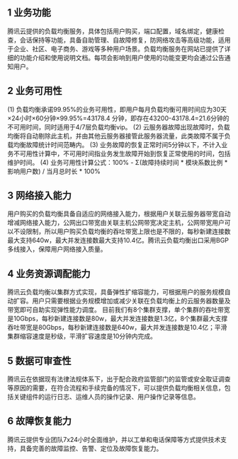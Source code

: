 ## 1 业务功能

腾讯云提供的负载均衡服务，具体包括用户购买，端口配置，域名绑定，健康检查，会话保持等功能，具备自助管理、自故障修复，防网络攻击等高级功能，适用于企业、社区、电子商务、游戏等多种用户场景。负载均衡服务在网站已提供了详细的功能介绍和使用说明文档。每项会影响到用户使用的功能变更均会通过公告通知用户。
## 2 业务可用性

(1) 负载均衡承诺99.95%的业务可用性，即用户每月负载均衡可用时间应为30天×24小时×60分钟×99.95%=43178.4 分钟，即存在43200-43178.4=21.6分钟的不可用时间，同时适用于4/7层负载均衡vip。
(2) 云服务器故障出现故障时，负载均衡将自动剔除此主机，并由其他云服务器接管此服务器流量，此类故障不属于负载均衡故障统计时间范畴内。
(3) 业务故障的恢复正常时间5分钟以下，不计入业务不可用性计算中，不可用时间指业务发生故障开始到恢复正常使用的时间，包括维护时间。
(4) 业务可用性计算公式：100% - Σ(故障持续时间 * 模块系数比例 * 影响用户数) / 当月总时长 * 100%

## 3 网络接入能力

用户购买的负载均衡具备自适应的网络接入能力，根据用户关联云服务器带宽自动增减网络接入能力，公网出口带宽由关联主机公网带宽决定主机，公网带宽用户可以不设限制，所以用户购买负载均衡的吞吐带宽上限也是不限的，每秒新建连接数最大支持640w，最大并发连接数最大支持10.4亿。腾讯云负载均衡出口采用BGP多线接入，保障用户网络接入质量。

## 4 业务资源调配能力

腾讯云负载均衡以集群方式实现，具备弹性扩缩容能力，可根据用户的服务规模自动扩容。用户只需要根据业务规模增加或减少关联在负载均衡上的云服务器数量及带宽即可自助实现弹性能力调度。
目前我们有8个集群支撑，单个集群的吞吐带宽是10Gbps，每秒新建连接数是80w，最大并发连接数是1.3亿，8个集群最大支撑吞吐带宽是80Gbps，每秒新建连接数是640w，最大并发连接数是10.4亿；平滑集群缩容速度是秒级，平滑扩容速度是10分钟内完成。

## 5 数据可审查性

腾讯云在依据现有法律法规体系下，出于配合政府监管部门的监管或安全取证调查等原因的需要，在符合流程和手续完备的情况下，可以提供负载均衡相关信息，包括关键组件的运行日志、运维人员的操作记录、用户操作记录等信息。

## 6 故障恢复能力

腾讯云提供专业团队7x24小时全面维护，并以工单和电话保障等方式提供技术支持，具备完善的故障监控、告警、定位及故障恢复能力。